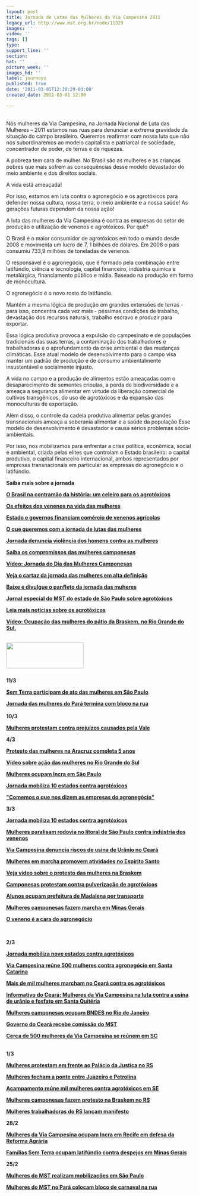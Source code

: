 ```yaml
---
layout: post
title: Jornada de Lutas das Mulheres da Via Campesina 2011
legacy_url: http://www.mst.org.br/node/11329
images: ''
video: ''
tags: []
type: 
support_line: ''
section: 
hat: ''
picture_week: ''
images_hd: ''
label: journeys
published: true
date: '2011-03-01T12:30:29-03:00'
created_date: 2011-03-01 12:00

---
```

<p><meta http-equiv="CONTENT-TYPE" content="text/html; charset=utf-8"><title></title><meta name="GENERATOR" content="BrOffice.org 3.2  (Win32)"><style type="text/css">
	<!--
		@page { margin: 2cm }
		P { margin-bottom: 0.21cm }
	-->
	</style></p><p class="western" style="margin-bottom: 0cm;"><br>Nós mulheres da Via Campesina, na Jornada Nacional de Luta das Mulheres – 2011 estamos nas ruas para denunciar a extrema gravidade da situação do campo brasileiro. Queremos reafirmar com nossa luta que não nos subordinaremos ao modelo capitalista e patriarcal de sociedade, concentrador de poder, de terras e de riquezas.</p><p class="western" style="margin-bottom: 0cm;">A pobreza tem cara de  mulher. No Brasil são as mulheres e as crianças pobres que mais sofrem  as consequências desse modelo devastador do meio ambiente e dos direitos  sociais.</p><p class="western" style="margin-bottom: 0cm;">A vida está  ameaçada!</p><p class="western" style="margin-bottom: 0cm;">Por isso,  estamos em luta contra o agronegócio e os agrotóxicos para defender  nossa cultura, nossa terra, o meio ambiente e a nossa saúde! As gerações  futuras dependem da nossa ação!</p><p class="western" style="margin-bottom: 0cm;">A luta das mulheres da Via Campesina é contra as  empresas do setor de produção e utilização de venenos e agrotóxicos. Por  quê?</p><p class="western" style="margin-bottom: 0cm;">O Brasil é  o maior consumidor de agrotóxicos em todo o mundo desde 2008 e  movimenta um lucro de 7, 1 bilhões de dólares. Em 2008 o país consumiu  733,9 milhões de toneladas de venenos.</p><p class="western" style="margin-bottom: 0cm;">O responsável é o agronegócio, que é formado pela combinação entre latifúndio, ciência e tecnologia, capital financeiro, indústria química e metalúrgica, financiamento público e mídia. Baseado na produção em forma de monocultura.</p><p class="western" style="margin-bottom: 0cm;">O agronegócio é o novo rosto do latifúndio.</p><p class="western" style="margin-bottom: 0cm;">Mantém a mesma lógica de produção em grandes extensões de terras - para isso, concentra cada vez mais - péssimas condições de trabalho, devastação dos recursos naturais, trabalho escravo e produzir para exportar.</p><p class="western" style="margin-bottom: 0cm;">Essa lógica produtiva provoca a expulsão do campesinato e de populações tradicionais das suas terras, a contaminação dos trabalhadores e trabalhadoras e o aprofundamento da crise ambiental e das mudanças climáticas. Esse atual modelo de desenvolvimento para o campo visa manter um padrão de produção e de consumo ambientalmente insustentável e socialmente injusto.</p><p class="western" style="margin-bottom: 0cm;">A vida no campo e a produção de alimentos estão ameaçadas com o desaparecimento de sementes crioulas, a perda de biodiversidade e a ameaça a segurança alimentar em virtude da liberação comercial de cultivos transgênicos, do uso de agrotóxicos e da expansão das monoculturas de exportação.</p><p class="western" style="margin-bottom: 0cm;">Além disso, o controle da cadeia produtiva alimentar pelas grandes transnacionais ameaça a soberania alimentar e a saúde da população Esse modelo de desenvolvimento é devastador e causa sérios problemas sócio-ambientais.<b><br></b></p><p class="western" style="margin-bottom: 0cm;">Por isso, nos mobilizamos para enfrentar a crise política, econômica,  social e ambiental, criada pelas elites que controlam o Estado  brasileiro: o capital produtivo, o capital financeiro internacional,  ambos representados por empresas transnacionais em particular as  empresas do agronegócio e o latifúndio.</p><p class="western" style="margin-bottom: 0cm;"><strong>Saiba mais sobre a jornada</strong></p><p class="western" style="margin-bottom: 0cm;"><strong><a href="http://www.mst.org.br/O-Brasil-na-contramao-da-historia-um-celeiro-para-os-agrotoxicos" target="_self"><strong>O Brasil na contramão da história: um celeiro  para os agrotóxicos </strong></a></strong></p><p class="western" style="margin-bottom: 0cm;"><a target="_self" href="http://www.mst.org.br/Os-efeitos-dos-venenos-na-vida-das-mulheres"><strong>Os  efeitos dos venenos na vida das mulheres </strong></a></p><p class="western" style="margin-bottom: 0cm;"><strong><a target="_self" href="http://www.mst.org.br/Estado-e-governos-financiam-comercio-de-venenos-agricolas"><strong>Estado  e governos financiam comércio de venenos agrícolas </strong></a></strong></p><p class="western" style="margin-bottom: 0cm;"><strong><a href="http://www.mst.org.br/O-que-queremos-com-a-jornada-de-luta-das-mulheres-de-2011" target="_self">O que queremos com a jornada de lutas das mulheres</a></strong></p><p class="western" style="margin-bottom: 0cm;"><a href="http://www.mst.org.br/jornada-2011-Violencia-contra-a-mulher" target="_self"><strong>Jornada denuncia violência dos homens contra as mulheres </strong></a></p><p class="western" style="margin-bottom: 0cm;"><strong><a href="http://www.mst.org.br/Saiba-os-compromissos-das-mulheres-camponesas" target="_self">Saiba os compromissos das mulheres camponesas </a><br></strong></p><p class="western" style="margin-bottom: 0cm;"><a target="_self" href="http://www.mst.org.br/Nossas-lutas-Jornada-das-Mulheres-Camponesas%20"><strong>Vídeo: Jornada do Dia das Mulheres Camponesas</strong></a></p><p class="western" style="margin-bottom: 0cm;"><a href="http://www.mst.org.br/Veja-o-cartaz-da-jornada-das-mulheres-em-alta-definicao" target="_blank"><strong>Veja o cartaz da jornada das mulheres em alta definição </strong></a></p><p class="western" style="margin-bottom: 0cm;"><a target="_blank" href="http://www.antigo.mst.org.br/sites/default/files/Panfleto_Mulheres_Nacional_20112.pdf"><strong>Baixe e divulgue o panfleto da jornada das muheres</strong></a></p><p class="western" style="margin-bottom: 0cm;"><a target="_blank" href="http://www.antigo.mst.org.br/sites/default/files/JST%20SP%20Agrotoxicos.pdf"><strong>Jornal especial do MST do estado de São Paulo sobre agrotóxicos</strong></a></p><p class="western" style="margin-bottom: 0cm;"><strong><a href="http://www.mst.org.br/taxonomy/term/551" target="_self">Leia mais notícias sobre os agrotóxicos</a></strong></p><p class="western" style="margin-bottom: 0cm;"><a href="http://www.youtube.com/watch?v=1UInX-irEJc" target="_blank"><strong>Vídeo: Ocupação das mulheres do pátio da Braskem, no Rio Grande do Sul.</strong></a><strong><br><br></strong></p><p class="western" style="margin-bottom: 0cm;">&nbsp;&nbsp;<img style="width: 209px; height: 69px;" src="http://www.antigo.mst.org.br/sites/default/files/images/Brasil02.jpg" alt="" align="left"></p><p class="western" style="margin-bottom: 0cm;">&nbsp;</p><p class="western" style="margin-bottom: 0cm;">&nbsp;</p><p class="western" style="margin-bottom: 0cm;"><strong>11/3</strong></p><p class="western" style="margin-bottom: 0cm;"><a href="http://www.mst.org.br/node/11389"><strong>Sem Terra participam de ato das mulheres em São Paulo</strong></a></p><p class="western" style="margin-bottom: 0cm;"><a href="http://www.mst.org.br/node/11391"><strong>Jornada das mulheres do Pará termina com bloco na rua</strong></a><br><br><strong>10/3</strong></p><p class="western" style="margin-bottom: 0cm;"><a href="http://www.mst.org.br/node/11379"><strong>Mulheres protestam contra prejuízos causados pela Vale</strong></a></p><p class="western" style="margin-bottom: 0cm;"><strong>4/3</strong></p><p class="western" style="margin-bottom: 0cm;"><a href="http://www.mst.org.br/Protesto-das-mulheres-na-Aracruz-completa-5-anos"><strong>Protesto das mulheres na Aracruz completa 5 anos</strong></a></p><p class="western" style="margin-bottom: 0cm;"><strong><span class="field-content"><a href="../../../../../node/11378">Vídeo sobre ação das mulheres no  Rio Grande do Sul</a></span></strong><strong><br></strong></p><p class="western" style="margin-bottom: 0cm;"><strong><span class="field-content"><a href="../../../../../node/11377">Mulheres ocupam Incra em São  Paulo</a></span></strong><strong><br></strong></p><p class="western" style="margin-bottom: 0cm;"><strong><span class="field-content"><a href="../../../../../balanco-jornada-das-mulheres-2011">Jornada  mobiliza 10 estados contra agrotóxicos</a></span></strong><strong><br></strong></p><p class="western" style="margin-bottom: 0cm;"><strong><span class="field-content"><a href="../../../../../node/11376">"Comemos o que nos dizem as  empresas do agronegócio"</a></span></strong></p><p class="western" style="margin-bottom: 0cm;"><strong>3/3</strong></p><p class="western" style="margin-bottom: 0cm;"><a target="_self" href="http://www.mst.org.br/balanco-jornada-das-mulheres-2011"><strong>Jornada mobiliza 10 estados contra agrotóxicos </strong></a></p><p class="western" style="margin-bottom: 0cm;"><a target="_self" href="http://www.mst.org.br/Mulheres-paralisam-rodovia-no-litoral-de-Sao-Paulo"><strong>Mulheres paralisam rodovia no litoral de São Paulo contra indústria dos venenos</strong></a></p><p class="western" style="margin-bottom: 0cm;"><a target="_self" href="http://www.mst.org.br/Via-Campesina-denuncia-riscos-de-usina-de-Uranio-no-Ceara"><strong>Via Campesina denuncia riscos de usina de Urânio no Ceará</strong></a></p><p class="western" style="margin-bottom: 0cm;"><a target="_self" href="http://www.mst.org.br/Marcha-de%20mulheres-promove-atividades-no-Espirito-Santo"><strong>Mulheres em marcha promovem atividades no Espírito Santo</strong></a></p><p class="western" style="margin-bottom: 0cm;"><strong><span class="field-content"><a href="../../../../../Veja-video-sobre-o-protesto-das-mulheres-na-Braskem">Veja  vídeo sobre o protesto das mulheres na Braskem</a></span></strong><strong><br></strong></p><p class="western" style="margin-bottom: 0cm;"><strong><span class="field-content"><a href="../../../../../Camponesas-protestam-contra-pulverizacao-de-agrotoxicos">Camponesas  protestam contra pulverização de agrotóxicos</a></span></strong><strong><br></strong></p><p class="western" style="margin-bottom: 0cm;"><strong><span class="field-content"><a href="../../../../../node/11365">Alunos ocupam prefeitura de  Madalena por transporte</a></span></strong><strong><br></strong></p><p class="western" style="margin-bottom: 0cm;"><strong><span class="field-content"><a href="../../../../../Mulheres-camponesas-fazem-marcha-em-Minas-Gerais">Mulheres  camponesas fazem marcha em Minas Gerais</a></span></strong><strong><br></strong></p><p class="western" style="margin-bottom: 0cm;"><strong><span class="field-content"><a href="../../../../../O-veneno-e-a-cara-do-agronegocio-jornal-sem-terra-entrevista-marisa">O  veneno é a cara do agronegócio</a></span></strong></p><p class="western" style="margin-bottom: 0cm;">&nbsp;</p><p class="western" style="margin-bottom: 0cm;"><strong>2/3</strong></p><p class="western" style="margin-bottom: 0cm;"><a target="_self" href="http://www.mst.org.br/node/11356"><strong>Jornada mobiliza nove estados contra agrotóxicos</strong></a></p><p class="western" style="margin-bottom: 0cm;"><a target="_self" href="http://www.mst.org.br/Via-Campesina-reune-500-mulheres-contra-agronegocio-em-SC"><strong>Via Campesina reúne 500 mulheres contra agronegócio em Santa Catarina</strong></a></p><p class="western" style="margin-bottom: 0cm;"><a target="_blank" href="http://www.mst.org.br/Mais-de-mil-mulheres-marcham-no-Ceara-contra-os-agrotoxicos"><strong>Mais de mil mulheres marcham no Ceará contra os agrotóxicos</strong></a></p><p class="western" style="margin-bottom: 0cm;"><strong><a target="_blank" href="http://www.antigo.mst.org.br/sites/default/files/Informativo%208%20de%20marco%20MST-1.pdf"><strong>Informativo do Ceará:&nbsp;Mulheres da Via Campesina  na luta contra a usina de urânio e fosfato em Santa Quitéria</strong></a></strong></p><p class="western" style="margin-bottom: 0cm;"><a target="_blank" href="http://www.mst.org.br/Mulheres-camponesas-ocupam-BNDES-no-Rio-de-Janeiro"><strong>Mulheres camponesas ocupam BNDES no Rio de Janeiro </strong></a></p><p class="western" style="margin-bottom: 0cm;"><a target="_blank" href="http://www.mst.org.br/node/11353"><strong>Governo do Ceará recebe comissão do MST </strong></a></p><p class="western" style="margin-bottom: 0cm;"><a href="http://www.mst.org.br/node/11354" target="_blank"><strong>Cerca de 500 mulheres da Via Campesina se reúnem em SC </strong></a><br>&nbsp;</p><p class="western" style="margin-bottom: 0cm;"><strong>1/3</strong></p><p class="western" style="margin-bottom: 0cm;"><strong><span class="field-content"><a href="../../../../../Mulheres-protestam-em-frente-ao-Palacio-da-Justica-no-RS">Mulheres  protestam em frente ao Palácio da Justiça no RS</a></span></strong></p><p class="western" style="margin-bottom: 0cm;"><span class="field-content"><a href="../../../../../Mulheres-fecham-a-ponte-entre-Juazeiro-e-Petrolina"><strong>Mulheres  fecham a ponte entre Juazeiro e Petrolina</strong></a></span></p><p class="western" style="margin-bottom: 0cm;"><span class="field-content"><a href="../../../../../Acampamento-reune-mil-mulheres-contra-agrotoxicos-em-Aracaju-SE"><strong>Acampamento  reúne mil mulheres contra agrotóxicos em SE</strong></a></span></p><p class="western" style="margin-bottom: 0cm;"><a href="../../../../../Mulheres-camponesas-fazem-protesto-na-Braskem-no-RS"><strong>Mulheres  camponesas fazem protesto na Braskem no RS</strong></a></p><p class="western" style="margin-bottom: 0cm;"><a href="../../../../../Mulheres-trabalhadoras-do-RS-lancam-manifesto"><strong>Mulheres  trabalhadoras do RS lançam manifesto</strong></a></p><p class="western" style="margin-bottom: 0cm;"><strong>28/2</strong></p><p class="western" style="margin-bottom: 0cm;"><strong><span class="field-content"><a href="../../../../../Mulheres-da-Via-Campesina-ocupam-Incra-em-Recife-em-defesa-da-Reforma-Agraria%20">Mulheres  da Via Campesina ocupam Incra em Recife em defesa da Reforma Agrária</a></span></strong></p><p class="western" style="margin-bottom: 0cm;"><strong><span class="field-content"><a href="../../../../../Trabalhadores-rurais-ocupam-latifundio-em-Minas-Gerais">Famílias  Sem Terra ocupam latifúndio contra despejos em Minas Gerais</a></span></strong></p><p class="western" style="margin-bottom: 0cm;"><strong>25/2</strong></p><p class="western" style="margin-bottom: 0cm;"><a target="_blank" href="http://www.mst.org.br/node/11316"><strong>Mulheres do MST realizam mobilizações em São Paulo </strong></a></p><p><a target="_self" href="http://www.mst.org.br/node/11303"><strong>Mulheres do MST no Pará colocam bloco de carnaval na rua</strong></a></p>
